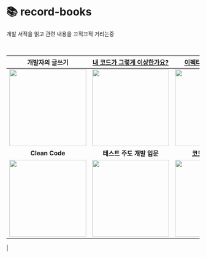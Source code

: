 # 📚 record-books

개발 서적을 읽고 관련 내용을 끄적끄적 거리는중   

<br>

|개발자의 글쓰기|[내 코드가 그렇게 이상한가요?](내_코드가_그렇게_이상한가요%3F)|[이펙티브 타입스크립트](이펙티브_타입스크립트)|코어 자바스크립트|
|:---:|:---:|:---:|:---:|
|<img width="200" src="https://github.com/hye-ung97/record-books/assets/117243197/6dd50852-b930-40f4-b34e-c36246312da8">|<img width="200" src="https://github.com/hye-ung97/record-books/assets/117243197/d3e6013e-2094-441f-bcbe-b92d8a0e19d8">|<img width="200" src="https://github.com/hye-ung97/record-books/assets/117243197/56569dab-c5bd-494f-ac28-cc887dffffcc">|<img width="200" src="https://github.com/hye-ung97/record-books/assets/117243197/8ff84bd3-acda-4b2d-9571-d46f943815f7">|
|**Clean Code**|**테스트 주도 개발 입문**|[**코드 작성 가이드**](코드_작성_가이드)|[**클린 아키텍처**](클린_아키텍처)|
|<img width="200" src="https://github.com/hye-ung97/record-books/assets/117243197/646f0bab-f5ae-42a2-8a3f-40a9c596a4dd">|<img width="200" src="https://github.com/user-attachments/assets/e8db5c50-ebef-4366-841b-1d520883ebfc">|<img width="200" src="https://github.com/user-attachments/assets/ecd84c3c-655f-4f32-8191-76ec15bd9273">|<img width="200" src="https://github.com/user-attachments/assets/e2cb0457-5489-4e58-be00-4afc82a3da48">|
|




